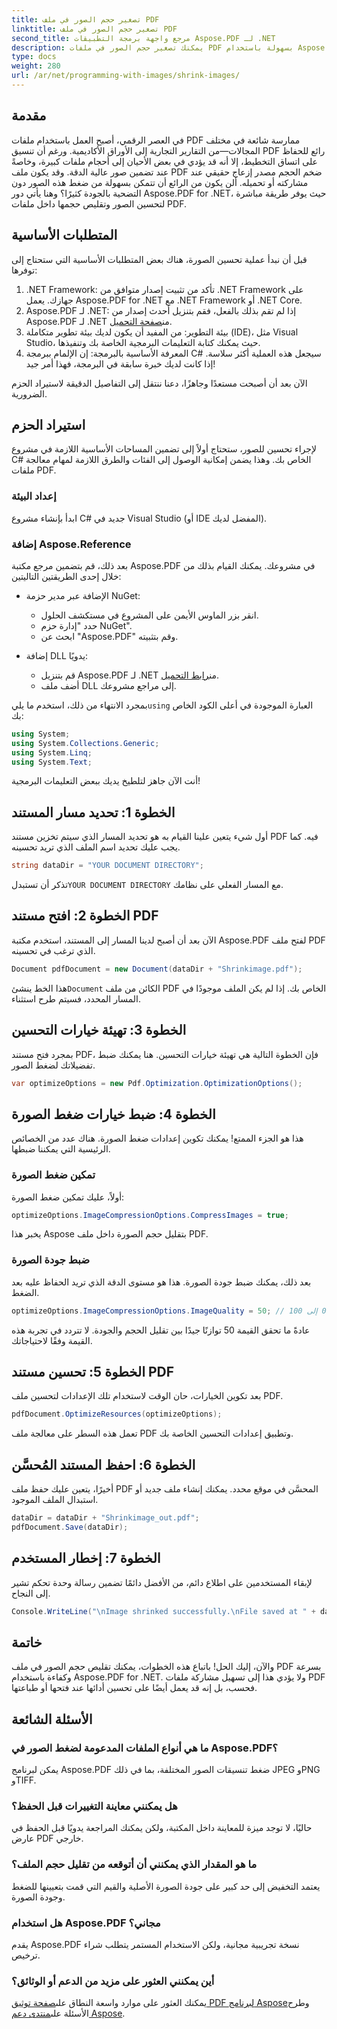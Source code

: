 ```yaml
---
title: تصغير حجم الصور في ملف PDF
linktitle: تصغير حجم الصور في ملف PDF
second_title: مرجع واجهة برمجة التطبيقات Aspose.PDF لـ .NET
description: يمكنك تصغير حجم الصور في ملفات PDF بسهولة باستخدام Aspose.PDF لـ .NET من خلال هذا الدليل المفصل، مما يضمن أحجام ملفات أصغر مع الحفاظ على الجودة.
type: docs
weight: 280
url: /ar/net/programming-with-images/shrink-images/
---
```

## مقدمة

في العصر الرقمي، أصبح العمل باستخدام ملفات PDF ممارسة شائعة في مختلف المجالات—من التقارير التجارية إلى الأوراق الأكاديمية. ورغم أن تنسيق PDF رائع للحفاظ على اتساق التخطيط، إلا أنه قد يؤدي في بعض الأحيان إلى أحجام ملفات كبيرة، وخاصةً عند تضمين صور عالية الدقة. وقد يكون ملف PDF ضخم الحجم مصدر إزعاج حقيقي عند مشاركته أو تحميله. ألن يكون من الرائع أن تتمكن بسهولة من ضغط هذه الصور دون التضحية بالجودة كثيرًا؟ وهنا يأتي دور Aspose.PDF for .NET، حيث يوفر طريقة مباشرة لتحسين الصور وتقليص حجمها داخل ملفات PDF. 

## المتطلبات الأساسية

قبل أن نبدأ عملية تحسين الصورة، هناك بعض المتطلبات الأساسية التي ستحتاج إلى توفرها:

1. .NET Framework: تأكد من تثبيت إصدار متوافق من .NET Framework على جهازك. يعمل Aspose.PDF for .NET مع .NET Framework أو .NET Core.
2.  Aspose.PDF لـ .NET: إذا لم تقم بذلك بالفعل، فقم بتنزيل أحدث إصدار من Aspose.PDF لـ .NET من[صفحة التحميل](https://releases.aspose.com/pdf/net/).
3. بيئة التطوير: من المفيد أن يكون لديك بيئة تطوير متكاملة (IDE)، مثل Visual Studio، حيث يمكنك كتابة التعليمات البرمجية الخاصة بك وتنفيذها.
4. المعرفة الأساسية بالبرمجة: إن الإلمام ببرمجة C# سيجعل هذه العملية أكثر سلاسة. إذا كانت لديك خبرة سابقة في البرمجة، فهذا أمر جيد!

الآن بعد أن أصبحت مستعدًا وجاهزًا، دعنا ننتقل إلى التفاصيل الدقيقة لاستيراد الحزم الضرورية.

## استيراد الحزم

لإجراء تحسين للصور، ستحتاج أولاً إلى تضمين المساحات الأساسية اللازمة في مشروع C# الخاص بك. وهذا يضمن إمكانية الوصول إلى الفئات والطرق اللازمة لمهام معالجة ملفات PDF.

### إعداد البيئة

ابدأ بإنشاء مشروع C# جديد في Visual Studio (أو IDE المفضل لديك).

### إضافة Aspose.Reference

بعد ذلك، قم بتضمين مرجع مكتبة Aspose.PDF في مشروعك. يمكنك القيام بذلك من خلال إحدى الطريقتين التاليتين:

- الإضافة عبر مدير حزمة NuGet:
  - انقر بزر الماوس الأيمن على المشروع في مستكشف الحلول.
  - حدد "إدارة حزم NuGet".
  - ابحث عن "Aspose.PDF" وقم بتثبيته.

- إضافة DLL يدويًا:
  - قم بتنزيل Aspose.PDF لـ .NET من[رابط التحميل](https://releases.aspose.com/pdf/net/).
  - أضف ملف DLL إلى مراجع مشروعك.

 بمجرد الانتهاء من ذلك، استخدم ما يلي`using` العبارة الموجودة في أعلى الكود الخاص بك:

```csharp
using System;
using System.Collections.Generic;
using System.Linq;
using System.Text;
```

أنت الآن جاهز لتلطيخ يديك ببعض التعليمات البرمجية!

## الخطوة 1: تحديد مسار المستند

أول شيء يتعين علينا القيام به هو تحديد المسار الذي سيتم تخزين مستند PDF فيه. كما يجب عليك تحديد اسم الملف الذي تريد تحسينه.

```csharp
string dataDir = "YOUR DOCUMENT DIRECTORY"; 
```

 تذكر أن تستبدل`YOUR DOCUMENT DIRECTORY` مع المسار الفعلي على نظامك.

## الخطوة 2: افتح مستند PDF

الآن بعد أن أصبح لدينا المسار إلى المستند، استخدم مكتبة Aspose.PDF لفتح ملف PDF الذي ترغب في تحسينه.

```csharp
Document pdfDocument = new Document(dataDir + "Shrinkimage.pdf");
```

 هذا الخط ينشئ`Document` الكائن من ملف PDF الخاص بك. إذا لم يكن الملف موجودًا في المسار المحدد، فسيتم طرح استثناء.

## الخطوة 3: تهيئة خيارات التحسين

بمجرد فتح مستند PDF، فإن الخطوة التالية هي تهيئة خيارات التحسين. هنا يمكنك ضبط تفضيلاتك لضغط الصور.

```csharp
var optimizeOptions = new Pdf.Optimization.OptimizationOptions();
```

## الخطوة 4: ضبط خيارات ضغط الصورة

هذا هو الجزء الممتع! يمكنك تكوين إعدادات ضغط الصورة. هناك عدد من الخصائص الرئيسية التي يمكننا ضبطها.

### تمكين ضغط الصورة

أولاً، عليك تمكين ضغط الصورة:

```csharp
optimizeOptions.ImageCompressionOptions.CompressImages = true;
```

يخبر هذا Aspose بتقليل حجم الصورة داخل ملف PDF.

### ضبط جودة الصورة

بعد ذلك، يمكنك ضبط جودة الصورة. هذا هو مستوى الدقة الذي تريد الحفاظ عليه بعد الضغط.

```csharp
optimizeOptions.ImageCompressionOptions.ImageQuality = 50; // النطاق من 0 إلى 100
```

عادةً ما تحقق القيمة 50 توازنًا جيدًا بين تقليل الحجم والجودة. لا تتردد في تجربة هذه القيمة وفقًا لاحتياجاتك.

## الخطوة 5: تحسين مستند PDF

بعد تكوين الخيارات، حان الوقت لاستخدام تلك الإعدادات لتحسين ملف PDF.

```csharp
pdfDocument.OptimizeResources(optimizeOptions);
```

تعمل هذه السطر على معالجة ملف PDF وتطبيق إعدادات التحسين الخاصة بك.

## الخطوة 6: احفظ المستند المُحسَّن

أخيرًا، يتعين عليك حفظ ملف PDF المحسَّن في موقع محدد. يمكنك إنشاء ملف جديد أو استبدال الملف الموجود.

```csharp
dataDir = dataDir + "Shrinkimage_out.pdf"; 
pdfDocument.Save(dataDir);
```

## الخطوة 7: إخطار المستخدم

لإبقاء المستخدمين على اطلاع دائم، من الأفضل دائمًا تضمين رسالة وحدة تحكم تشير إلى النجاح.

```csharp
Console.WriteLine("\nImage shrinked successfully.\nFile saved at " + dataDir);
```

## خاتمة

والآن، إليك الحل! باتباع هذه الخطوات، يمكنك تقليص حجم الصور في ملف PDF بسرعة وكفاءة باستخدام Aspose.PDF for .NET. ولا يؤدي هذا إلى تسهيل مشاركة ملفات PDF فحسب، بل إنه قد يعمل أيضًا على تحسين أدائها عند فتحها أو طباعتها.

## الأسئلة الشائعة

### ما هي أنواع الملفات المدعومة لضغط الصور في Aspose.PDF؟  
يمكن لبرنامج Aspose.PDF ضغط تنسيقات الصور المختلفة، بما في ذلك JPEG وPNG وTIFF.

### هل يمكنني معاينة التغييرات قبل الحفظ؟  
حاليًا، لا توجد ميزة للمعاينة داخل المكتبة، ولكن يمكنك المراجعة يدويًا قبل الحفظ في عارض PDF خارجي.

### ما هو المقدار الذي يمكنني أن أتوقعه من تقليل حجم الملف؟  
يعتمد التخفيض إلى حد كبير على جودة الصورة الأصلية والقيم التي قمت بتعيينها للضغط وجودة الصورة.

### هل استخدام Aspose.PDF مجاني؟  
يقدم Aspose.PDF نسخة تجريبية مجانية، ولكن الاستخدام المستمر يتطلب شراء ترخيص.

### أين يمكنني العثور على مزيد من الدعم أو الوثائق؟  
 يمكنك العثور على موارد واسعة النطاق على[صفحة توثيق PDF لبرنامج Aspose](https://reference.aspose.com/pdf/net/)وطرح الأسئلة على[منتدى دعم Aspose](https://forum.aspose.com/c/pdf/10).